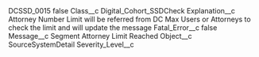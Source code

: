 <?xml version="1.0" encoding="UTF-8"?>
<CustomMetadata xmlns="http://soap.sforce.com/2006/04/metadata" xmlns:xsi="http://www.w3.org/2001/XMLSchema-instance" xmlns:xsd="http://www.w3.org/2001/XMLSchema">
    <label>DCSSD_0015</label>
    <protected>false</protected>
    <values>
        <field>Class__c</field>
        <value xsi:type="xsd:string">Digital_Cohort_SSDCheck</value>
    </values>
    <values>
        <field>Explanation__c</field>
        <value xsi:type="xsd:string">Attorney Number Limit will be referred from DC Max Users or Attorneys to check the limit and will update the message</value>
    </values>
    <values>
        <field>Fatal_Error__c</field>
        <value xsi:type="xsd:boolean">false</value>
    </values>
    <values>
        <field>Message__c</field>
        <value xsi:type="xsd:string">Segment Attorney Limit Reached</value>
    </values>
    <values>
        <field>Object__c</field>
        <value xsi:type="xsd:string">SourceSystemDetail</value>
    </values>
    <values>
        <field>Severity_Level__c</field>
        <value xsi:nil="true"/>
    </values>
</CustomMetadata>
